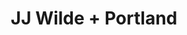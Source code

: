 ---
layout: post
category: concert
title: JJ Wilde + Portland
artists: 
- JJ Wilde
- Portland
place: 
- La Maroquinerie
country: France
city: Paris
---